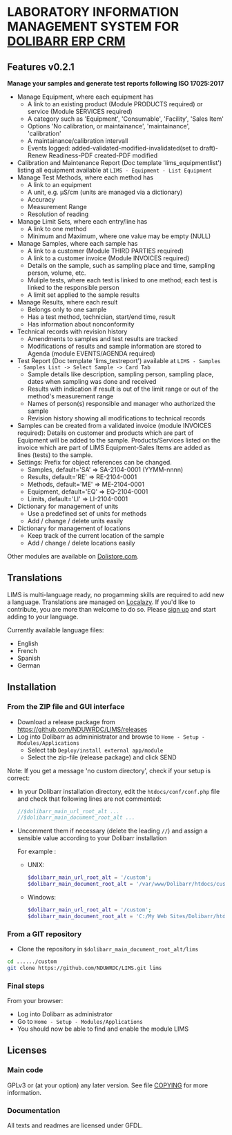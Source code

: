 # LABORATORY INFORMATION MANAGEMENT SYSTEM FOR [DOLIBARR ERP CRM](https://www.dolibarr.org)

## Features v0.2.1

__Manage your samples and generate test reports following ISO 17025:2017__ 
* Manage Equipment, where each equipment has
  * A link to an existing product (Module PRODUCTS required) or service (Module SERVICES required)
  * A category such as 'Equipment', 'Consumable', 'Facility', 'Sales Item'
  * Options 'No calibration, or maintainance', 'maintainance', 'calibration'
  * A maintainance/calibration intervall
  * Events  logged: added-validated-modified-invalidated(set to draft)-Renew Readiness-PDF created-PDF modified
* Calibration and Maintenance Report (Doc template 'lims_equipmentlist') listing all equipment available at ```LIMS - Equipment - List Equipment```
* Manage Test Methods, where each method has
  * A link to an equipment
  * A unit, e.g. µS/cm (units are managed via a dictionary)
  * Accuracy
  * Measurement Range
  * Resolution of reading
* Manage Limit Sets, where each entry/line has
  * A link to one method
  * Minimum and Maximum, where one value may be empty (NULL)
* Manage Samples, where each sample has
  * A link to a customer (Module THIRD PARTIES required)
  * A link to a customer invoice (Module INVOICES required)
  * Details on the sample, such as sampling place and time, sampling person, volume, etc.
  * Muliple tests, where each test is linked to one method; each test is linked to the responsible person
  * A limit set applied to the sample results
* Manage Results, where each result
  * Belongs only to one sample
  * Has a test method, technician, start/end time, result
  * Has information about nonconformity
* Technical records with revision history
  * Amendments to samples and test results are tracked
  * Modifications of results and sample information are stored to Agenda (module EVENTS/AGENDA required) 
* Test Report (Doc template 'lims_testreport') available at ```LIMS - Samples - Samples List -> Select Sample -> Card Tab```
  * Sample details like description, sampling person, sampling place, dates when sampling was done and received
  * Results with indication if result is out of the limit range or out of the method's measurement range
  * Names of person(s) responsible and manager who authorized the sample
  * Revision history showing all modifications to technical records
* Samples can be created from a validated invoice (module INVOICES required): Details on customer and products which are part of Equipment will be added to the sample. Products/Services listed on the invoice which are part of LIMS Equipment-Sales Items are added as lines (tests) to the sample.
* Settings: Prefix for object references can be changed. 
  * Samples, default='SA' => SA-2104-0001 (YYMM-nnnn)
  * Results, default='RE' => RE-2104-0001
  * Methods, default='ME' => ME-2104-0001
  * Equipment, default='EQ' => EQ-2104-0001
  * Limits, default='LI' => LI-2104-0001
* Dictionary for management of units
  * Use a predefined set of units for methods
  * Add / change / delete units easily
* Dictionary for management of locations
  * Keep track of the current location of the sample 
  * Add / change / delete locations easily
<!--
![Screenshot lims](img/screenshot_lims.png?raw=true "LIMS"){imgmd}
-->

Other modules are available on [Dolistore.com](https://www.dolistore.com>).

## Translations
LIMS is multi-language ready, no progamming skills are required to add new a language. 
Translations are managed on [Localazy](https://localazy.com/p/lims-for-dolibarr). 
If you'd like to contribute, you are more than welcome to do so. Please [sign up](https://localazy.com/register?origin=/p/lims-for-dolibarr) and start adding to your language.

Currently available language files: 
  * English
  * French
  * Spanish
  * German

## Installation

### From the ZIP file and GUI interface

* Download a release package from https://github.com/NDUWRDC/LIMS/releases
* Log into Dolibarr as admininistrator and browse to ```Home - Setup - Modules/Applications```
  * Select tab ```Deploy/install external app/module```
  * Select the zip-file (release package) and click SEND

Note: If you get a message 'no custom directory', check if your setup is correct:

- In your Dolibarr installation directory, edit the ```htdocs/conf/conf.php``` file and check that following lines are not commented:

    ```php
    //$dolibarr_main_url_root_alt ...
    //$dolibarr_main_document_root_alt ...
    ```

- Uncomment them if necessary (delete the leading ```//```) and assign a sensible value according to your Dolibarr installation

    For example :

    - UNIX:
        ```php
        $dolibarr_main_url_root_alt = '/custom';
        $dolibarr_main_document_root_alt = '/var/www/Dolibarr/htdocs/custom';
        ```

    - Windows:
        ```php
        $dolibarr_main_url_root_alt = '/custom';
        $dolibarr_main_document_root_alt = 'C:/My Web Sites/Dolibarr/htdocs/custom';
        ```

### From a GIT repository

- Clone the repository in ```$dolibarr_main_document_root_alt/lims```

```sh
cd ....../custom
git clone https://github.com/NDUWRDC/LIMS.git lims 
```

### <a name="final_steps"></a>Final steps

From your browser:

  - Log into Dolibarr as administrator
  - Go to ```Home - Setup - Modules/Applications```
  - You should now be able to find and enable the module LIMS

## Licenses

### Main code

GPLv3 or (at your option) any later version. See file [COPYING](COPYING) for more information.

### Documentation

All texts and readmes are licensed under GFDL.
